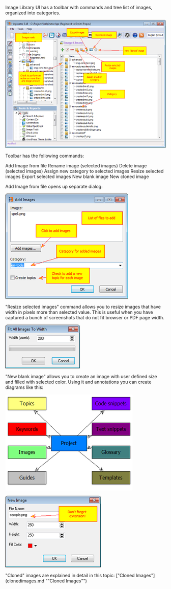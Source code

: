Image Library UI has a toolbar with commands and tree list of images, organized into categories.






![](images/images.png "")






Toolbar has the following commands:





Add Image from file
Rename image (selected images)
Delete image (selected images)
Assign new category to selected images
Resize selected images
Export selected images
New blank image
New cloned image




Add Image from file opens up separate dialog:




![](images/addimagefromfile.png "")






"Resize selected images" command allows you to resize images that have width in pixels more than selected value. This is useful when you have captured a bunch of screenshots that do not fit browser or PDF page width.




![](images/resizeimages.png "")






"New blank image" allows you to create an image with user defined size and filled with selected color. Using it and annotations you can create diagrams like this:




![](images/projectstruct.png "")




![](images/newblankimage.png "")






"Cloned" images are explained in detail in this topic:  ["Cloned Images"](clonedimages.md ""Cloned Images"")
